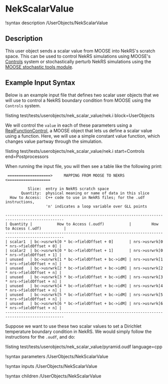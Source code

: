 # NekScalarValue

!syntax description /UserObjects/NekScalarValue

## Description

This user object sends a scalar value from MOOSE into NekRS's scratch space.
This can be used to control NekRS simulations using MOOSE's
[Controls](https://mooseframework.inl.gov/syntax/Controls/index.html) system
or stochastically perturb NekRS simulations using the
[MOOSE stochastic tools module](https://mooseframework.inl.gov/modules/stochastic_tools/index.html).

## Example Input Syntax

Below is an example input file that defines two scalar user objects that we will use
to control a NekRS boundary condition from MOOSE using the `Controls` system.

!listing test/tests/userobjects/nek_scalar_value/nek.i
  block=UserObjects

We will control the `value` in each of these parameters using a
[RealFunctionControl](https://mooseframework.inl.gov/source/controls/RealFunctionControl.html),
a MOOSE object that lets us define a scalar value using a function. Here, we will use a simple
constant value function, which changes value partway through the simulation.

!listing test/tests/userobjects/nek_scalar_value/nek.i
  start=Controls
  end=Postprocessors

When running the input file, you will then see a table like the following print:

```
 ===================>     MAPPING FROM MOOSE TO NEKRS      <===================

          Slice:  entry in NekRS scratch space
       Quantity:  physical meaning or name of data in this slice
  How to Access:  C++ code to use in NekRS files; for the .udf instructions,
                  'n' indicates a loop variable over GLL points

------------------------------------------------------------------------------------------------
| Quantity |           How to Access (.oudf)           |         How to Access (.udf)          |
------------------------------------------------------------------------------------------------
| scalar1  | bc->usrwrk[0 * bc->fieldOffset + 0]       | nrs->usrwrk[0 * nrs->fieldOffset + 0] |
| scalar2  | bc->usrwrk[0 * bc->fieldOffset + 1]       | nrs->usrwrk[0 * nrs->fieldOffset + 1] |
| unused   | bc->usrwrk[1 * bc->fieldOffset + bc->idM] | nrs->usrwrk[1 * nrs->fieldOffset + n] |
| unused   | bc->usrwrk[2 * bc->fieldOffset + bc->idM] | nrs->usrwrk[2 * nrs->fieldOffset + n] |
| unused   | bc->usrwrk[3 * bc->fieldOffset + bc->idM] | nrs->usrwrk[3 * nrs->fieldOffset + n] |
| unused   | bc->usrwrk[4 * bc->fieldOffset + bc->idM] | nrs->usrwrk[4 * nrs->fieldOffset + n] |
| unused   | bc->usrwrk[5 * bc->fieldOffset + bc->idM] | nrs->usrwrk[5 * nrs->fieldOffset + n] |
| unused   | bc->usrwrk[6 * bc->fieldOffset + bc->idM] | nrs->usrwrk[6 * nrs->fieldOffset + n] |
------------------------------------------------------------------------------------------------
```

Suppose we want to use these two scalar values to set a Dirichlet temperature boundary
condition in NekRS. We would simply follow the instructions for the `.oudf`, and do:

!listing test/tests/userobjects/nek_scalar_value/pyramid.oudf language=cpp

!syntax parameters /UserObjects/NekScalarValue

!syntax inputs /UserObjects/NekScalarValue

!syntax children /UserObjects/NekScalarValue
